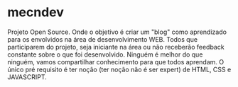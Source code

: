 # mecndev
Projeto Open Source. Onde o objetivo é criar um "blog" como aprendizado para os envolvidos na área de desenvolvimento WEB. Todos que participarem do projeto, seja iniciante na área ou não receberão feedback constante sobre o que foi desenvolvido. Ninguém é melhor do que ninguém, vamos compartilhar conhecimento para que todos aprendam. O único pré requisito é ter noção (ter noção não é ser expert) de HTML, CSS e JAVASCRIPT.
